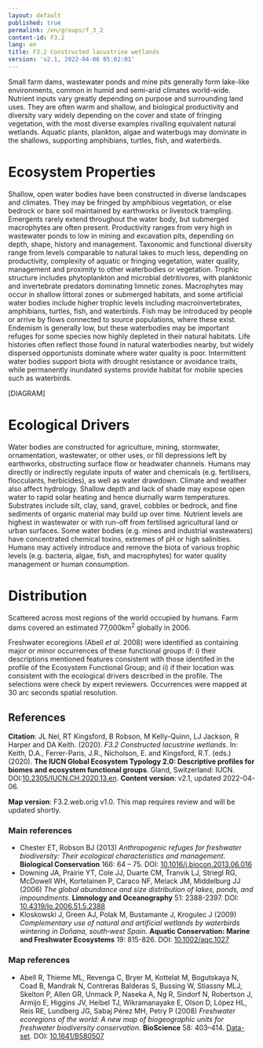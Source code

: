 ```yaml
---
layout: default
published: true
permalink: /en/groups/f_3_2
content-id: F3.2
lang: en
title: F3.2 Constructed lacustrine wetlands
version: 'v2.1, 2022-04-06 05:02:01'
---
```


Small farm dams, wastewater ponds and mine pits generally form lake-like environments, common in humid and semi-arid climates world-wide. Nutrient inputs vary greatly depending on purpose and surrounding land uses.  They are often warm and shallow, and biological productivity and diversity vary widely depending on the cover and state of fringing vegetation, with the most diverse examples rivalling equivalent natural wetlands.  Aquatic plants, plankton, algae and waterbugs may dominate in the shallows, supporting amphibians, turtles, fish, and waterbirds.

# Ecosystem Properties
 
Shallow, open water bodies have been constructed in diverse landscapes and climates. They may be fringed by amphibious vegetation, or else bedrock or bare soil maintained by earthworks or livestock trampling. Emergents rarely extend throughout the water body, but submerged macrophytes are often present. Productivity ranges from very high in wastewater ponds to low in mining and excavation pits, depending on depth, shape, history and management. Taxonomic and functional diversity range from levels comparable to natural lakes to much less, depending on productivity, complexity of aquatic or fringing vegetation, water quality, management and proximity to other waterbodies or vegetation. Trophic structure includes phytoplankton and microbial detritivores, with planktonic and invertebrate predators dominating limnetic zones. Macrophytes may occur in shallow littoral zones or submerged habitats, and some artificial water bodies include higher trophic levels including macroinvertebrates, amphibians, turtles, fish, and waterbirds. Fish may be introduced by people or arrive by flows connected to source populations, where these exist. Endemism is generally low, but these waterbodies may be important refuges for some species now highly depleted in their natural habitats. Life histories often reflect those found in natural waterbodies nearby, but widely dispersed opportunists dominate where water quality is poor. Intermittent water bodies support biota with drought resistance or avoidance traits, while permanently inundated systems provide habitat for mobile species such as waterbirds.

[DIAGRAM]

# Ecological Drivers
 
Water bodies are constructed for agriculture, mining, stormwater, ornamentation, wastewater, or other uses, or fill depressions left by earthworks, obstructing surface flow or headwater channels. Humans may directly or indirectly regulate inputs of water and chemicals (e.g. fertilisers, flocculants, herbicides), as well as water drawdown. Climate and weather also affect hydrology. Shallow depth and lack of shade may expose open water to rapid solar heating and hence diurnally warm temperatures. Substrates include silt, clay, sand, gravel, cobbles or bedrock, and fine sediments of organic material may build up over time. Nutrient levels are highest in wastewater or with run-off from fertilised agricultural land or urban surfaces. Some water bodies (e.g. mines and industrial wastewaters) have concentrated chemical toxins, extremes of pH or high salinities. Humans may actively introduce and remove the biota of various trophic levels (e.g. bacteria, algae, fish, and macrophytes) for water quality management or human consumption.
 
# Distribution
 
Scattered across most regions of the world occupied by humans. Farm dams covered an estimated 77,000km<sup>2</sup> globally in 2006.

Freshwater ecoregions (Abell _et al._ 2008) were identified as containing major or minor occurrences of these functional groups if: i) their descriptions mentioned features consistent with those identifed in the profile of the Ecosystem Functional Group; and ii) if their location was consistent with the ecological drivers described in the profile. The selections were check by expert reviewers. Occurrences were mapped at 30 arc seconds spatial resolution.

## References

**Citation**: JL Nel, RT Kingsford, B Robson, M Kelly-Quinn, LJ Jackson, R Harper and DA Keith. (2020). *F3.2 Constructed lacustrine wetlands*. In: Keith, D.A., Ferrer-Paris, J.R., Nicholson, E. and Kingsford, R.T. (eds.) (2020). **The IUCN Global Ecosystem Typology 2.0: Descriptive profiles for biomes and ecosystem functional groups**. Gland, Switzerland: IUCN. DOI:[10.2305/IUCN.CH.2020.13.en](https://doi.org/10.2305/IUCN.CH.2020.13.en).
**Content version**: v2.1, updated 2022-04-06.

**Map version**: F3.2.web.orig v1.0. This map requires review and will be updated shortly.

### Main references
* Chester ET, Robson BJ  (2013) *Anthropogenic refuges for freshwater biodiversity: Their ecological characteristics and management*. **Biological Conservation** 166: 64 – 75. DOI: [10.1016/j.biocon.2013.06.016](http://doi.org/10.1016/j.biocon.2013.06.016)
* Downing JA, Prairie YT, Cole JJ, Duarte CM, Tranvik LJ, Striegl RG, McDowell WH, Kortelainen P, Caraco NF, Melack JM, Middelburg JJ (2006) *The global abundance and size distribution of lakes, ponds, and impoundments*. **Limnology and Oceanography** 51: 2388-2397. DOI: [10.4319/lo.2006.51.5.2388](http://doi.org/10.4319/lo.2006.51.5.2388)
* Kloskowski J, Green AJ, Polak M, Bustamante J, Krogulec J  (2009) *Complementary use of natural and artificial wetlands by waterbirds wintering in Doñana, south‐west Spain*. **Aquatic Conservation: Marine and Freshwater Ecosystems** 19: 815-826. DOI: [10.1002/aqc.1027](http://doi.org/10.1002/aqc.1027)

### Map references
* Abell R, Thieme ML, Revenga C, Bryer M, Kottelat M, Bogutskaya N, Coad B, Mandrak N, Contreras Balderas S, Bussing W, Stiassny MLJ, Skelton P, Allen GR, Unmack P, Naseka A, Ng R, Sindorf N, Robertson J, Armijo E, Higgins JV, Heibel TJ, Wikramanayake E, Olson D, López HL, Reis RE, Lundberg JG, Sabaj Pérez MH, Petry P  (2008) *Freshwater ecoregions of the world: A new map of biogeographic units for freshwater biodiversity conservation*. **BioScience** 58: 403–414. [Data-set](http://www.feow.org). DOI: [10.1641/B580507](http://doi.org/10.1641/B580507)

